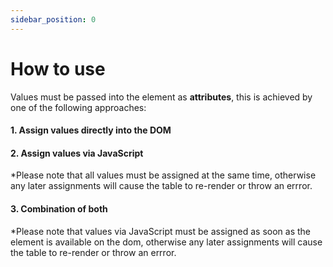 ```yaml
---
sidebar_position: 0
---
```


# How to use

<!-- Let's discover **Docusaurus in less than 5 minutes**. -->

<!-- Get started by **creating a new site**. -->

Values must be passed into the element as **attributes**, this is achieved by one of the following approaches:

#### 1. Assign values directly into the DOM

#### 2. Assign values via JavaScript

\*Please note that all values must be assigned at the same time, otherwise any later assignments will cause the table to re-render or throw an errror.

#### 3. Combination of both

\*Please note that values via JavaScript must be assigned as soon as the element is available on the dom, otherwise any later assignments will cause the table
to re-render or throw an errror.

<!-- Or **try Docusaurus immediately** with **[docusaurus.new](https://docusaurus.new)**. -->

<!-- ### What you'll need

- [Node.js](https://nodejs.org/en/download/) version 16.14 or above:
  - When installing Node.js, you are recommended to check all checkboxes related to dependencies.

## Generate a new site

Generate a new Docusaurus site using the **classic template**.

The classic template will automatically be added to your project after you run the command:

```bash
npm init docusaurus@latest my-website classic
```

You can type this command into Command Prompt, Powershell, Terminal, or any other integrated terminal of your code editor.

The command also installs all necessary dependencies you need to run Docusaurus.

## Start your site

Run the development server:

```bash
cd my-website
npm run start
```

The `cd` command changes the directory you're working with. In order to work with your newly created Docusaurus site, you'll need to navigate the terminal there.

The `npm run start` command builds your website locally and serves it through a development server, ready for you to view at http://localhost:3000/.

Open `docs/API/how-to-use.md` (this page) and edit some lines: the site **reloads automatically** and displays your changes. -->
